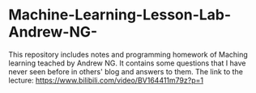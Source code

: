 # Machine-Learning-Lesson-Lab-Andrew-NG-
This repository includes notes and programming homework of Maching learning teached by Andrew NG. It contains some questions that I have never seen before in others' blog and answers to them.
The link to the lecture:
https://www.bilibili.com/video/BV164411m79z?p=1

